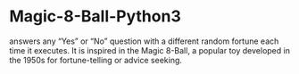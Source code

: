 # Magic-8-Ball-Python3
answers any “Yes” or “No” question with a different random fortune each time it executes.  It is inspired in the Magic 8-Ball, a popular toy developed in the 1950s for fortune-telling or advice seeking.
